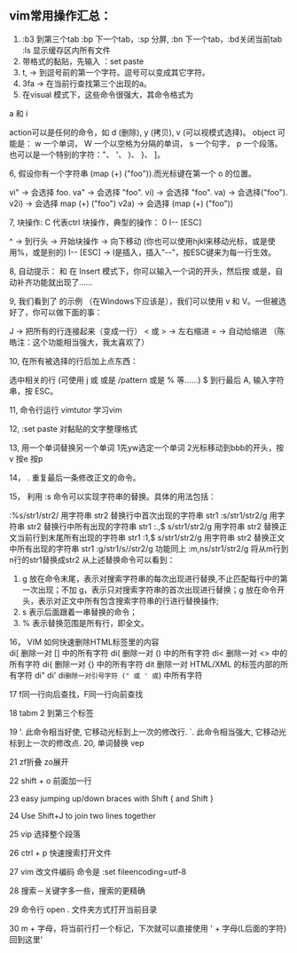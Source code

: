 ## vim常用操作汇总：
1. :b3 到第三个tab :bp 下一个tab，:sp 分屏, :bn 下一个tab，:bd关闭当前tab :ls 显示缓存区内所有文件
1. 带格式的黏贴，先输入 ：set paste
3. t, → 到逗号前的第一个字符。逗号可以变成其它字符。
4. 3fa → 在当前行查找第三个出现的a。
5. 在visual 模式下，这些命令很强大，其命令格式为

<action>a<object> 和 <action>i<object>

action可以是任何的命令，如 d (删除), y (拷贝), v (可以视模式选择)。
object 可能是： w 一个单词， W 一个以空格为分隔的单词， s 一个句字， p 一个段落。也可以是一个特别的字符："、 '、 )、 }、 ]。

6, 假设你有一个字符串 (map (+) ("foo")).而光标键在第一个 o 的位置。

vi" → 会选择 foo.
va" → 会选择 "foo".
vi) → 会选择 "foo".
va) → 会选择("foo").
v2i) → 会选择 map (+) ("foo")
v2a) → 会选择 (map (+) ("foo"))

7, 块操作: <C-v>
C 代表ctrl
块操作，典型的操作： 0 <C-v> <C-d> I-- [ESC]

^ → 到行头
<C-v> → 开始块操作
<C-d> → 向下移动 (你也可以使用hjkl来移动光标，或是使用%，或是别的)
I-- [ESC] → I是插入，插入“--”，按ESC键来为每一行生效。

8, 自动提示： <C-n> 和 <C-p>
在 Insert 模式下，你可以输入一个词的开头，然后按 <C-p>或是<C-n>，自动补齐功能就出现了……

9, 我们看到了 <C-v>的示例 （在Windows下应该是<C-q>），我们可以使用 v 和 V。一但被选好了，你可以做下面的事：

J → 把所有的行连接起来（变成一行）
< 或 > → 左右缩进
= → 自动给缩进 （陈皓注：这个功能相当强大，我太喜欢了）

10, 在所有被选择的行后加上点东西：

<C-v>
选中相关的行 (可使用 j 或 <C-d> 或是 /pattern 或是 % 等……)
$ 到行最后
A, 输入字符串，按 ESC。

11, 命令行运行 vimtutor 学习vim

12, :set paste 对黏贴的文字整理格式

13, 用一个单词替换另一个单词 
    1先yw选定一个单词   2光标移动到bbb的开头，按 v 按e 按p
    
14， .               重复最后一条修改正文的命令。

15， 利用 :s 命令可以实现字符串的替换。具体的用法包括：

:%s/str1/str2/        用字符串 str2 替换行中首次出现的字符串 str1
:s/str1/str2/g        用字符串 str2 替换行中所有出现的字符串 str1
:.,$ s/str1/str2/g    用字符串 str2 替换正文当前行到末尾所有出现的字符串 str1
:1,$ s/str1/str2/g    用字符串 str2 替换正文中所有出现的字符串 str1
:g/str1/s//str2/g     功能同上
:m,ns/str1/str2/g     将从m行到n行的str1替换成str2
从上述替换命令可以看到：
1.  g 放在命令末尾，表示对搜索字符串的每次出现进行替换,不止匹配每行中的第一次出现；不加 g，表示只对搜索字符串的首次出现进行替换；g 放在命令开头，表示对正文中所有包含搜索字符串的行进行替换操作;
2.  s 表示后面跟着一串替换的命令；
3.  % 表示替换范围是所有行，即全文。

16， VIM 如何快速删除HTML标签里的内容  
di[ 删除一对 [] 中的所有字符
di( 删除一对 () 中的所有字符
di< 删除一对 <> 中的所有字符
di{ 删除一对 {} 中的所有字符
dit 删除一对 HTML/XML 的标签内部的所有字符
di"  di'  di` 删除一对引号字符 (" 或 ' 或 `) 中所有字符

17 f同一行向后查找，F同一行向前查找

18 tabm 2 到第三个标签

19  '.              此命令相当好使, 它移动光标到上一次的修改行.
    `.              此命令相当强大, 它移动光标到上一次的修改点.
20, 单词替换 vep


21 zf折叠 zo展开

22 shift + o 前面加一行

23 easy jumping up/down braces with Shift { and Shift }
 
24 Use Shift+J to join two lines together

25 vip 选择整个段落

26 ctrl + p 快速搜索打开文件

27 vim 改文件编码 命令是 :set fileencoding=utf-8

28 搜索－关键字多一些，搜索的更精确

29 命令行 open . 文件夹方式打开当前目录

30 m + 字母，将当前行打一个标记，下次就可以直接使用 ' + 字母(L后面的字符) 回到这里'
